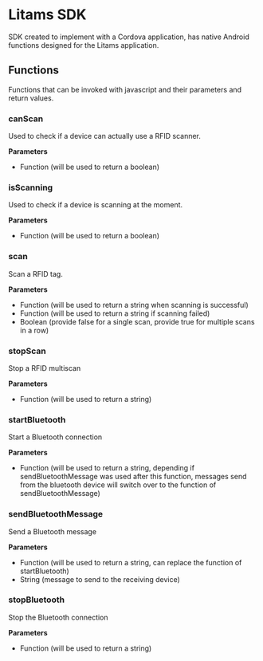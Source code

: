# Litams SDK
SDK created to implement with a Cordova application, has native Android functions designed for the Litams application.
## Functions
Functions that can be invoked with javascript and their parameters and return values.
### canScan
Used to check if a device can actually use a RFID scanner.

**Parameters**
- Function (will be used to return a boolean)
### isScanning
Used to check if a device is scanning at the moment.

**Parameters**
- Function (will be used to return a boolean)
### scan
Scan a RFID tag.

**Parameters**
- Function (will be used to return a string when scanning is successful)
- Function (will be used to return a string if scanning failed)
- Boolean (provide false for a single scan, provide true for multiple scans in a row)
### stopScan
Stop a RFID multiscan

**Parameters**
- Function (will be used to return a string)
### startBluetooth
Start a Bluetooth connection

**Parameters**
- Function (will be used to return a string, depending if sendBluetoothMessage was used after this function, messages send from the bluetooth device will switch over to the function of sendBluetoothMessage)
### sendBluetoothMessage
Send a Bluetooth message

**Parameters**
- Function (will be used to return a string, can replace the function of startBluetooth)
- String (message to send to the receiving device)
### stopBluetooth
Stop the Bluetooth connection

**Parameters**
- Function (will be used to return a string)